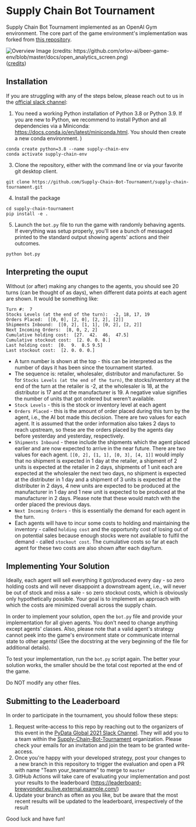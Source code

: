 # Supply Chain Bot Tournament

Supply Chain Bot Tournament implemented as an OpenAI Gym environment. The core part of the game environment's implementation was forked from [this repository](https://github.com/orlov-ai/beer-game-env). 

![Overview Image (credits: https://github.com/orlov-ai/beer-game-env/blob/master/docs/open_analytics_screen.png)](docs/open_analytics_screen.png)
([credits](https://github.com/orlov-ai/beer-game-env/blob/master/docs/open_analytics_screen.png))
## Installation

If you are struggling with any of the steps below, please reach out to us in the [official slack channel](https://pydataglobal.slack.com/archives/C02HQ7G0QAJ):

1. You need a working Python installation of Python 3.8 or Python 3.9. If you are new to Python, we recommend to install Python and all dependencies via a Miniconda: https://docs.conda.io/en/latest/miniconda.html. You should then create a new conda environment. )
  
  ```
  conda create python=3.8 --name supply-chain-env
  conda activate supply-chain-env
  ```

3. Clone the repository, either with the command line or via your favorite git desktop client.

  ```
  git clone https://github.com/Supply-Chain-Bot-Tournament/supply-chain-tournament.git
  ```

4. Install the package

  ```
  cd supply-chain-tournament
  pip install -e .
  ```

5. Launch the `bot.py` file to run the game with randomly behaving agents. If everything was setup properly, you'll see a bunch of messaged printed to the standard output showing agents' actions and their outcomes.

  ```
  python bot.py
  ``` 

## Interpreting the ouput
Without (or after) making any changes to the agents, you should see 20 turns (can be thought of as days), when different data points at each agent are shown. It would be something like:

```
Turn #:  7
Stocks Levels (at the end of the turn):  -2, 18, 17, 19
Orders Placed:  [[0, 0], [2, 0], [2, 2], [2]]
Shipments Inbound:  [[0, 2], [1, 1], [0, 2], [2, 2]]
Next Incoming Orders:  [8, 0, 2, 2]
Cumulative holding cost:  [27.  42.  46.  47.5]
Cumulative stockout cost:  [2. 0. 0. 0.]
Last holding cost:  [0.  9.  8.5 9.5]
Last stockout cost:  [2. 0. 0. 0.]
```

* A turn number is shown at the top - this can be interpreted as the number of days it has been since the tournament started.
* The sequence is: retailer, wholesaler, distributor and manufacturer. So for `Stocks Levels (at the end of the turn)`, the stocks/inventory at the end of the turn  at the retailer is -2, at the wholesaler is 18, at the distributor is 17 and at the manufacturer is 19. A negative value signifies the number of units that got ordered but weren't available.
* `Stock Levels` - this is the stock or inventory level at each agent
* `Orders Placed` -  this is the amount of order placed during this turn by the agent, i.e., the AI bot made this decision. There are two values for each agent. It is assumed that the order information also takes 2 days to reach upstream, so these are the orders placed by the agents day before yesterday and yesterday, respectively.
* `Shipments Inbound` - these include the shipments which the agent placed earlier and are now expected to arrive in the near future. There are two values for each agent. `[[0, 2], [1, 1], [0, 3], [4, 1]]` would imply that no shipment is expected in 1 day at the retailer, a shipment of 2 units is expected at the retailer in 2 days, shipments of 1 unit each are expected at the wholesaler the next two days, no shipment is expected at the distributer in 1 day and a shipment of 3 units is expected at the distributer in 2 days, 4 new units are expected to be produced at the manufacturer in 1 day and 1 new unit is expected to be produced at the manufacturer in 2 days. Please note that these would match with the order placed the previous days.
* `Next Incoming Orders` - this is essentially the demand for each agent in the turn.
* Each agents will have to incur some costs to holding and maintaining the inventory - called `holding cost` and the opportunity cost of losing out of on potential sales because enough stocks were not available to fulfil the demand - called `stockout cost`. The cumulative costs so far at each agent for these two costs are also shown after each day/turn.

## Implementing Your Solution

Ideally, each agent will sell everything it got/produced every day - so zero holding costs and
will never disappoint a downstream agent, i.e., will never be out of stock and miss a sale - so
zero stockout costs, which is obviously only hypothetically possible. Your goal is to implement
an approach with which the costs are minimized overall across the supply chain.

In order to implement your solution, open the `bot.py` file and provide your implementation
for all given agents. You don't need to change anything except agents' classes. Also, please 
note that a valid agent's strategy cannot peek into the game's environment state or communicate 
internal state to other agents! (See the docstring at the very beginning of the file for 
additional details).  

To test your implementation, run the `bot.py` script again. The better your solution works, the
smaller should be the total cost reported at the end of the game.

Do NOT modify any other files. 

## Submitting to the Leaderboard

In order to participate in the tournament, you should follow these steps:
1. Request write-access to this repo by reaching out to the organizers of this event in the [PyData Global 2021 Slack Channel](https://pydataglobal.slack.com/archives/C02HQ7G0QAJ). They will add you to a team within the [Supply-Chain-Bot-Tournament](https://github.com/orgs/Supply-Chain-Bot-Tournament/teams) organization. Please check your emails for an invitation and join the team to be granted write-access.
2. Once you're happy with your developed strategy, post your changes to a new branch in this repository  to trigger the evaluation and open a PR with name "Team your_teamname" to merge to `master`
3. GitHub Actions will take care of evaluating your implementation and post your results to the leaderboard (https://leaderboard-brewyonder.eu.live.external.example.com/)
4. Update your branch as often as you like, but be aware that the most recent results will be updated to the leaderboard, irrespectively of the result

Good luck and have fun!
